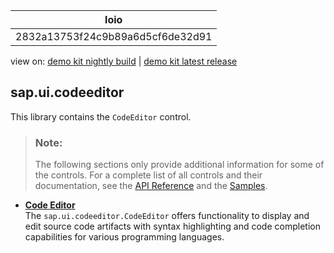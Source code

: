 <!-- loio2832a13753f24c9b89a6d5cf6de32d91 -->

| loio |
| -----|
| 2832a13753f24c9b89a6d5cf6de32d91 |

<div id="loio">

view on: [demo kit nightly build](https://openui5nightly.hana.ondemand.com/topic/2832a13753f24c9b89a6d5cf6de32d91) | [demo kit latest release](https://sdk.openui5.org/topic/2832a13753f24c9b89a6d5cf6de32d91)</div>

## sap.ui.codeeditor

This library contains the `CodeEditor` control.

> ### Note:  
> The following sections only provide additional information for some of the controls. For a complete list of all controls and their documentation, see the [API Reference](https://sdk.openui5.org/api) and the [Samples](https://sdk.openui5.org/controls). 

-   **[Code Editor](Code_Editor_cc467b9.md "The sap.ui.codeeditor.CodeEditor offers functionality to display and
		edit source code artifacts with syntax highlighting and code completion capabilities for
		various programming languages. ")**  
The `sap.ui.codeeditor.CodeEditor` offers functionality to display and edit source code artifacts with syntax highlighting and code completion capabilities for various programming languages.

